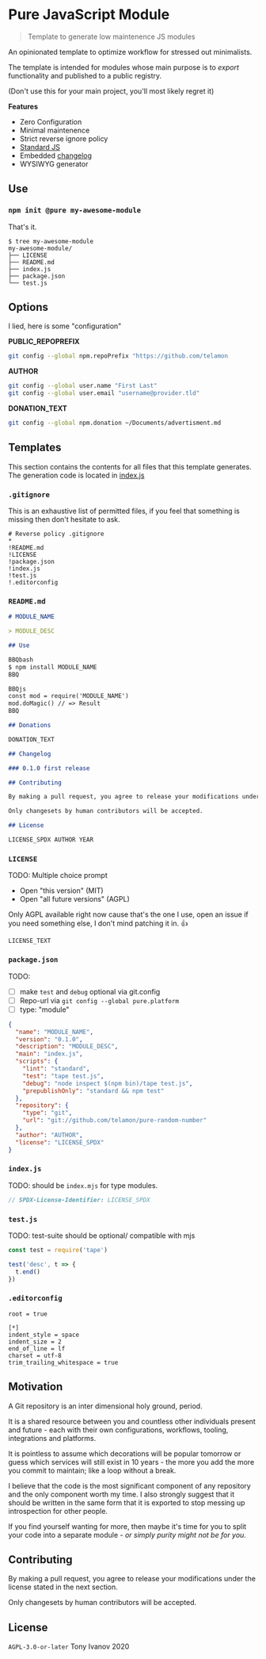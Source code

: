 # Pure JavaScript Module

> Template to generate low maintenence JS modules

An opinionated template to optimize workflow for stressed out minimalists.

The template is intended for modules whose main purpose is to _export_
functionality and published to a public registry.

(Don't use this for your main project, you'll most likely regret it)

**Features**

- Zero Configuration
- Minimal maintenence
- Strict reverse ignore policy
- [Standard JS](https://standardjs.com/)
- Embedded [changelog](https://keepachangelog.com/en/1.0.0/)
- WYSIWYG generator

## <a name="Use"></a> Use

### `npm init @pure my-awesome-module`

That's it.

```
$ tree my-awesome-module
my-awesome-module/
├── LICENSE
├── README.md
├── index.js
├── package.json
└── test.js
```

## Options

I lied, here is some "configuration"

**PUBLIC_REPOPREFIX**

```bash
git config --global npm.repoPrefix "https://github.com/telamon
```

**AUTHOR**

```bash
git config --global user.name "First Last"
git config --global user.email "username@provider.tld"
```

**DONATION_TEXT**

```bash
git config --global npm.donation ~/Documents/advertisment.md
```

## Templates

This section contains the contents for all files that this template generates.
The generation code is located in [index.js](./index.js)

### `.gitignore`

This is an exhaustive list of permitted files, if you feel that
something is missing then don't hesitate to ask.

```
# Reverse policy .gitignore
*
!README.md
!LICENSE
!package.json
!index.js
!test.js
!.editorconfig
```

### `README.md`

```markdown
# MODULE_NAME

> MODULE_DESC

## Use

BBQbash
$ npm install MODULE_NAME
BBQ

BBQjs
const mod = require('MODULE_NAME')
mod.doMagic() // => Result
BBQ

## Donations

DONATION_TEXT

## Changelog

### 0.1.0 first release

## Contributing

By making a pull request, you agree to release your modifications under the license stated in the next section.

Only changesets by human contributors will be accepted.

## License

LICENSE_SPDX AUTHOR YEAR
```

### `LICENSE`

TODO: Multiple choice prompt

- Open "this version" (MIT)
- Open "all future versions" (AGPL)

Only AGPL available right now cause that's the one I use, open an issue
if you need something else, I don't mind patching it in. :thumbsup:

```
LICENSE_TEXT
```

### `package.json`

TODO:

- [ ] make `test` and `debug` optional via git.config
- [ ] Repo-url via `git config --global pure.platform`
- [ ] type: "module"

```json
{
  "name": "MODULE_NAME",
  "version": "0.1.0",
  "description": "MODULE_DESC",
  "main": "index.js",
  "scripts": {
    "lint": "standard",
    "test": "tape test.js",
    "debug": "node inspect $(npm bin)/tape test.js",
    "prepublishOnly": "standard && npm test"
  },
  "repository": {
    "type": "git",
    "url": "git://github.com/telamon/pure-random-number"
  },
  "author": "AUTHOR",
  "license": "LICENSE_SPDX"
}
```

### `index.js`

TODO: should be `index.mjs` for type modules.

```js
// SPDX-License-Identifier: LICENSE_SPDX
```

### `test.js`

TODO: test-suite should be optional/ compatible with mjs

```js
const test = require('tape')

test('desc', t => {
  t.end()
})
```

### `.editorconfig`

```
root = true

[*]
indent_style = space
indent_size = 2
end_of_line = lf
charset = utf-8
trim_trailing_whitespace = true
```

## Motivation

A Git repository is an inter dimensional holy ground, period.

It is a shared resource between you and countless other individuals present and future - each with their own configurations, workflows, tooling, integrations and platforms.

It is pointless to assume which decorations will be popular tomorrow
or guess which services will still exist in 10 years - the more you add the more you commit to maintain; like a loop without a break.

I believe that the code is the most significant component of any repository
and the only component worth my time. I also strongly suggest
that it should be written in the same form that it is exported to stop messing up
introspection for other people.

If you find yourself wanting for more, then maybe it's time for you to split
your code into a separate module _- or simply purity might not be for you._

## Contributing

By making a pull request, you agree to release your modifications under the license stated in the next section.

Only changesets by human contributors will be accepted.

## License

`AGPL-3.0-or-later` Tony Ivanov 2020
